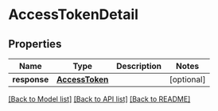 # AccessTokenDetail

## Properties
Name | Type | Description | Notes
------------ | ------------- | ------------- | -------------
**response** | [**AccessToken**](AccessToken.md) |  | [optional] 

[[Back to Model list]](../README.md#documentation-for-models) [[Back to API list]](../README.md#documentation-for-api-endpoints) [[Back to README]](../README.md)


